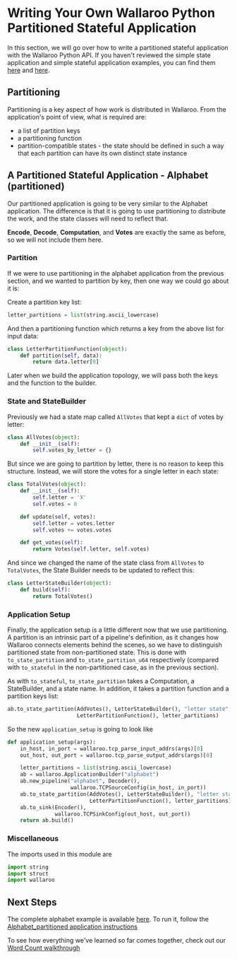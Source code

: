 # Writing Your Own Wallaroo Python Partitioned Stateful Application

In this section, we will go over how to write a partitioned stateful application with the Wallaroo Python API. If you haven't reviewed the simple state application and simple stateful application examples, you can find them [here](writing-your-own-application.md) and [here](writing-your-own-stateful-application.md).

## Partitioning

Partitioning is a key aspect of how work is distributed in Wallaroo. From the application's point of view, what is required are:

* a list of partition keys
* a partitioning function
* partition-compatible states - the state should be defined in such a way that each partition can have its own distinct state instance

## A Partitioned Stateful Application - Alphabet (partitioned)

Our partitioned application is going to be very similar to the Alphabet application. The difference is that it is going to use partitioning to distribute the work, and the state classes will need to reflect that.

**Encode**, **Decode**, **Computation**, and **Votes** are exactly the same as before, so we will not include them here.

### Partition

If we were to use partitioning in the alphabet application from the previous section, and we wanted to partition by key, then one way we could go about it is:

Create a partition key list:

```python
letter_partitions = list(string.ascii_lowercase)
```

And then a partitioning function which returns a key from the above list for input data:

```python
class LetterPartitionFunction(object):
    def partition(self, data):
        return data.letter[0]
```

Later when we build the application topology, we will pass both the keys and the function to the builder.

### State and StateBuilder

Previously we had a state map called `AllVotes` that kept a `dict` of votes by letter:

```python
class AllVotes(object):
    def __init__(self):
        self.votes_by_letter = {}
```

But since we are going to partition by letter, there is no reason to keep this structure. Instead, we will store the votes for a single letter in each state:

```python
class TotalVotes(object):
    def __init__(self):
        self.letter = 'X'
        self.votes = 0

    def update(self, votes):
        self.letter = votes.letter
        self.votes += votes.votes

    def get_votes(self):
        return Votes(self.letter, self.votes)
```

And since we changed the name of the state class from `AllVotes` to `TotalVotes`, the State Builder needs to be updated to reflect this:

```python
class LetterStateBuilder(object):
    def build(self):
        return TotalVotes()
```

### Application Setup

Finally, the application setup is a little different now that we use partitioning. A partition is an intrinsic part of a pipeline's definition, as it changes how Wallaroo connects elements behind the scenes, so we have to distinguish partitioned state from non-partitioned state. This is done with `to_state_partition` and `to_state_partition_u64` respectively (compared with `to_stateful` in the non-partitioned case, as in the previous section).

As with `to_stateful`, `to_state_partition` takes a Computation, a StateBuilder, and a state name. In addition, it takes a partition function and a partition keys list:

```python
ab.to_state_partition(AddVotes(), LetterStateBuilder(), "letter state",
                      LetterPartitionFunction(), letter_partitions)
```

So the new `application_setup` is going to look like
```python
def application_setup(args):
    in_host, in_port = wallaroo.tcp_parse_input_addrs(args)[0]
    out_host, out_port = wallaroo.tcp_parse_output_addrs(args)[0]

    letter_partitions = list(string.ascii_lowercase)
    ab = wallaroo.ApplicationBuilder("alphabet")
    ab.new_pipeline("alphabet", Decoder(),
                    wallaroo.TCPSourceConfig(in_host, in_port))
    ab.to_state_partition(AddVotes(), LetterStateBuilder(), "letter state",
                          LetterPartitionFunction(), letter_partitions)
    ab.to_sink(Encoder(),
               wallaroo.TCPSinkConfig(out_host, out_port))
    return ab.build()
```

### Miscellaneous

The imports used in this module are
```python
import string
import struct
import wallaroo
```

## Next Steps

The complete alphabet example is available [here](https://github.com/WallarooLabs/wallaroo/tree/0.1.1/examples/python/alphabet_partitioned/). To run it, follow the [Alphabet_partitioned application instructions](https://github.com/WallarooLabs/wallaroo/tree/0.1.1/examples/python/alphabet_partitioned/README.md)

To see how everything we've learned so far comes together, check out our [Word Count walkthrough](word-count.md)
